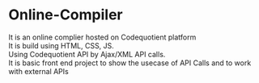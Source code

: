 # Online-Compiler
It is an online complier hosted on Codequotient  platform 
<br>
It is build using HTML, CSS, JS.
<br>
Using Codequotient API by Ajax/XML API calls.
<br>
It is basic front end project to show the usecase of API Calls and to work with external APIs
